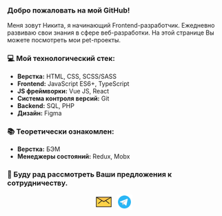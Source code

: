### Добро пожаловать на мой GitHub!  
Меня зовут Никита, я начинающий Frontend-разработчик. Ежедневно развиваю свои знания в сфере веб-разработки. На этой странице Вы можете посмотреть мои pet-проекты.  

### 💻 Мой технологический стек:
- **Верстка:** HTML, CSS, SCSS/SASS
- **Frontend:** JavaScript ES6+, TypeScript
- **JS фреймворки:** Vue JS, React
- **Система контроля версий:** Git
- **Backend:** SQL, PHP
- **Дизайн:** Figma

### 📚 Теоретически ознакомлен:
- **Верстка:** БЭМ
- **Менеджеры состояний:** Redux, Mobx

### 💌 Буду рад рассмотреть Ваши предложения к сотрудничеству.

<p align="center">
<a href="mailto:nikita-95@mail.ru"><img height="36" width="36" src="./mail.svg"></a>&nbsp;&nbsp;
<a href="https://t.me/baniston"><img height="36" width="36" src="./telegram.svg"></a>&nbsp;&nbsp;
